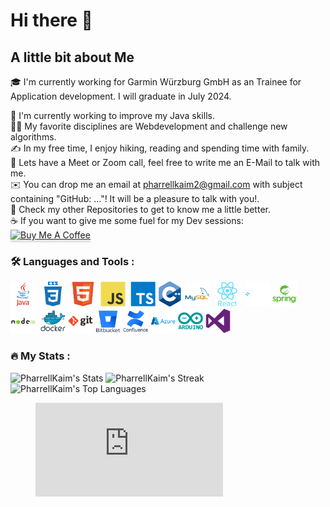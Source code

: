 # Hi there 👋

## A little bit about Me
🎓  I'm currently working for Garmin Würzburg GmbH as an Trainee for Application development. I will graduate in July 2024.

🌱  I'm currently working to improve my Java skills. <br/>
👨‍💻  My favorite disciplines are Webdevelopment and challenge new algorithms. <br/>
✍️  In my free time, I enjoy hiking, reading and spending time with family. <br/>
💬  Lets have a Meet or Zoom call, feel free to write me an E-Mail to talk with me. <br/>
✉️  You can drop me an email at pharrellkaim2@gmail.com with subject containing "GitHub: ..."! It will be a pleasure to talk with you!. <br/>
📄  Check my other Repositories to get to know me a little better. <br/>
☕️ If you want to give me some fuel for my Dev sessions: <br>
<a href="https://www.buymeacoffee.com/pharrellkaim" target="_blank"><img src="https://www.buymeacoffee.com/assets/img/custom_images/orange_img.png" alt="Buy Me A Coffee" style="height: 41px !important;width: 174px !important;box-shadow: 0px 3px 2px 0px rgba(190, 190, 190, 0.5) !important;-webkit-box-shadow: 0px 3px 2px 0px rgba(190, 190, 190, 0.5) !important;" ></a>

### :hammer_and_wrench: Languages and Tools :

<div>
  <img src="https://github.com/devicons/devicon/blob/master/icons/java/java-original-wordmark.svg" title="Java" alt="Java" width="40" height="40"/>&nbsp;
  <img src="https://github.com/devicons/devicon/blob/master/icons/css3/css3-plain-wordmark.svg"  title="CSS3" alt="CSS" width="40" height="40"/>&nbsp;
  <img src="https://github.com/devicons/devicon/blob/master/icons/html5/html5-original.svg" title="HTML5" alt="HTML" width="40" height="40"/>&nbsp;
  <img src="https://github.com/devicons/devicon/blob/master/icons/javascript/javascript-original.svg" title="JavaScript" alt="JavaScript" width="40" height="40"/>&nbsp;
  <img src="https://github.com/devicons/devicon/blob/master/icons/typescript/typescript-plain.svg" title="Typescript" **alt="Typescript" width="40" height="40"/>
  <img src="https://github.com/devicons/devicon/blob/master/icons/cplusplus/cplusplus-original.svg" title="C++" **alt="C++" width="40" height="40"/>
  <img src="https://github.com/devicons/devicon/blob/master/icons/mysql/mysql-original-wordmark.svg" title="MySQL"  alt="MySQL" width="40" height="40"/>&nbsp;
  <img src="https://github.com/devicons/devicon/blob/master/icons/react/react-original-wordmark.svg" title="React" alt="React" width="40" height="40"/>&nbsp;
  <img src="https://github.com/devicons/devicon/blob/master/icons/tailwindcss/tailwindcss-original-wordmark.svg" title="TailwindCSS" **alt="TailwindCSS" width="40" height="40"/>
  <img src="https://github.com/devicons/devicon/blob/master/icons/spring/spring-original-wordmark.svg" title="Spring" alt="Spring" width="40" height="40"/>&nbsp;
  <img src="https://github.com/devicons/devicon/blob/master/icons/nodejs/nodejs-original-wordmark.svg" title="NodeJS" alt="NodeJS" width="40" height="40"/>&nbsp;
  <img src="https://github.com/devicons/devicon/blob/master/icons/docker/docker-original-wordmark.svg" title="Docker" **alt="Docker" width="40" height="40"/>
  <img src="https://github.com/devicons/devicon/blob/master/icons/git/git-original-wordmark.svg" title="Git" **alt="Git" width="40" height="40"/>
  <img src="https://github.com/devicons/devicon/blob/master/icons/bitbucket/bitbucket-original-wordmark.svg" title="Bitbucket" **alt="Bitbucket" width="40" height="40"/>
  <img src="https://github.com/devicons/devicon/blob/master/icons/confluence/confluence-original-wordmark.svg" title="Confluence" **alt="Confluence" width="40" height="40"/>
  <img src="https://github.com/devicons/devicon/blob/master/icons/azure/azure-original-wordmark.svg" title="Azure" **alt="Azure" width="40" height="40"/>
  <img src="https://github.com/devicons/devicon/blob/master/icons/arduino/arduino-original-wordmark.svg" title="Arduino" **alt="Arduino" width="40" height="40"/>
  <img src="https://github.com/devicons/devicon/blob/master/icons/visualstudio/visualstudio-plain.svg" title="VisualStudio" **alt="VisualStudio" width="40" height="40"/>
</div>

### :fire: My Stats :
![PharrellKaim's Stats](https://github-readme-stats.vercel.app/api?username=PharrellKaim&theme=vue-dark&show_icons=true&hide_border=true&count_private=true)
![PharrellKaim's Streak](https://github-readme-streak-stats.herokuapp.com/?user=PharrellKaim&theme=vue-dark&hide_border=true)
<br>
![PharrellKaim's Top Languages](https://github-readme-stats.vercel.app/api/top-langs/?username=PharrellKaim&theme=vue-dark&show_icons=true&hide_border=true&layout=compact)
<br>
<figure><embed src="https://wakatime.com/share/@018b2d5d-dcc8-469c-a200-ac56deb2ad7d/40fc77e5-f845-4b6e-a2ac-1587764605bd.svg"></embed></figure>
